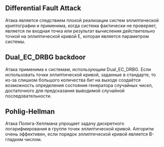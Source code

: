 ## Differential Fault Attack 

Атака является следствием плохой реализации систем эллиптической криптографии и применима, когда система фактически не проверяет, является ли входная точка или результат вычисления действительно точкой на эллиптической кривой E, которая является параметром системы.

## Dual_EC_DRBG backdoor

Атака применима к системам, использующим Dual_EC_DRBG. Если использовать точки эллиптической кривой, заданные в стандарте, то из-за слишком большого количества бит на выходе создаётся возможность определения состояния генератора случайных чисел, достаточного для предсказания выводимой случайной последовательности.

## Pohlig-Hellman

Атака Полига-Хеллмана упрощает задачу дискретного логарифмирования в группе точек эллиптической кривой. Алгоритм очень эффективен, если порядок эллиптической кривой является B-гладким числом. 
